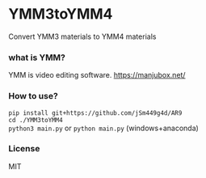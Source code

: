 # YMM3toYMM4
Convert YMM3 materials to YMM4 materials
### what is YMM?
YMM is video editing software.
https://manjubox.net/
### How to use?
`pip install git+https://github.com/jSm449g4d/AR9`  
`cd ./YMM3toYMM4`  
`python3 main.py` or `python main.py` (windows+anaconda)  
### License
MIT

